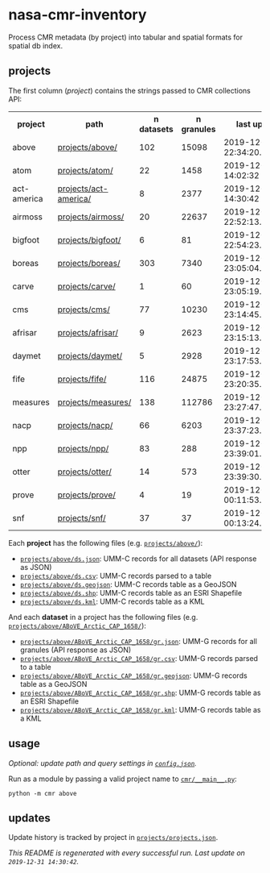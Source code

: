 # nasa-cmr-inventory

Process CMR metadata (by project) into tabular and spatial formats for spatial db index.

## projects

The first column (*project*) contains the strings passed to CMR collections API:

<table>
  <tr>
    <th>project</th>
    <th>path</th>
    <th>n datasets</th>
    <th>n granules</th>
    <th>last update</th>
  </tr>
  <tr>
    <td>above</td>
    <td><a href="projects/above/">projects/above/</a></td>
    <td>102</td>
    <td>15098</td>
    <td>2019-12-22 22:34:20.070969</td>
  </tr>
  <tr>
    <td>atom</td>
    <td><a href="projects/atom/">projects/atom/</a></td>
    <td>22</td>
    <td>1458</td>
    <td>2019-12-31 14:02:32</td>
  </tr>
  <tr>
    <td>act-america</td>
    <td><a href="projects/act-america/">projects/act-america/</a></td>
    <td>8</td>
    <td>2377</td>
    <td>2019-12-31 14:30:42</td>
  </tr>
  <tr>
    <td>airmoss</td>
    <td><a href="projects/airmoss/">projects/airmoss/</a></td>
    <td>20</td>
    <td>22637</td>
    <td>2019-12-22 22:52:13.948719</td>
  </tr>
  <tr>
    <td>bigfoot</td>
    <td><a href="projects/bigfoot/">projects/bigfoot/</a></td>
    <td>6</td>
    <td>81</td>
    <td>2019-12-22 22:54:23.638429</td>
  </tr>
  <tr>
    <td>boreas</td>
    <td><a href="projects/boreas/">projects/boreas/</a></td>
    <td>303</td>
    <td>7340</td>
    <td>2019-12-22 23:05:04.305273</td>
  </tr>
  <tr>
    <td>carve</td>
    <td><a href="projects/carve/">projects/carve/</a></td>
    <td>1</td>
    <td>60</td>
    <td>2019-12-22 23:05:19.439227</td>
  </tr>
  <tr>
    <td>cms</td>
    <td><a href="projects/cms/">projects/cms/</a></td>
    <td>77</td>
    <td>10230</td>
    <td>2019-12-22 23:14:45.872012</td>
  </tr>
  <tr>
    <td>afrisar</td>
    <td><a href="projects/afrisar/">projects/afrisar/</a></td>
    <td>9</td>
    <td>2623</td>
    <td>2019-12-22 23:15:13.455852</td>
  </tr>
  <tr>
    <td>daymet</td>
    <td><a href="projects/daymet/">projects/daymet/</a></td>
    <td>5</td>
    <td>2928</td>
    <td>2019-12-22 23:17:53.866678</td>
  </tr>
  <tr>
    <td>fife</td>
    <td><a href="projects/fife/">projects/fife/</a></td>
    <td>116</td>
    <td>24875</td>
    <td>2019-12-22 23:20:35.530678</td>
  </tr>
  <tr>
    <td>measures</td>
    <td><a href="projects/measures/">projects/measures/</a></td>
    <td>138</td>
    <td>112786</td>
    <td>2019-12-22 23:27:47.982366</td>
  </tr>
  <tr>
    <td>nacp</td>
    <td><a href="projects/nacp/">projects/nacp/</a></td>
    <td>66</td>
    <td>6203</td>
    <td>2019-12-22 23:37:23.215982</td>
  </tr>
  <tr>
    <td>npp</td>
    <td><a href="projects/npp/">projects/npp/</a></td>
    <td>83</td>
    <td>288</td>
    <td>2019-12-22 23:39:01.889758</td>
  </tr>
  <tr>
    <td>otter</td>
    <td><a href="projects/otter/">projects/otter/</a></td>
    <td>14</td>
    <td>573</td>
    <td>2019-12-22 23:39:30.789025</td>
  </tr>
  <tr>
    <td>prove</td>
    <td><a href="projects/prove/">projects/prove/</a></td>
    <td>4</td>
    <td>19</td>
    <td>2019-12-23 00:11:53.124821</td>
  </tr>
  <tr>
    <td>snf</td>
    <td><a href="projects/snf/">projects/snf/</a></td>
    <td>37</td>
    <td>37</td>
    <td>2019-12-23 00:13:24.769237</td>
  </tr>

</table>

Each **project** has the following files (e.g. [`projects/above/`](projects/above/)):

* [`projects/above/ds.json`](projects/above/ds.json): UMM-C records for all datasets (API response as JSON)
* [`projects/above/ds.csv`](projects/above/ds.csv): UMM-C records parsed to a table
* [`projects/above/ds.geojson`](projects/above/ds.geojson): UMM-C records table as a GeoJSON
* [`projects/above/ds.shp`](projects/above/ds.shp): UMM-C records table as an ESRI Shapefile
* [`projects/above/ds.kml`](projects/above/ds.kml): UMM-C records table as a KML

And each **dataset** in a project has the following files (e.g. [`projects/above/ABoVE_Arctic_CAP_1658/`](projects/above/ABoVE_Arctic_CAP_1658/)):

* [`projects/above/ABoVE_Arctic_CAP_1658/gr.json`](projects/above/ABoVE_Arctic_CAP_1658/gr.json): UMM-G records for all granules (API response as JSON)
* [`projects/above/ABoVE_Arctic_CAP_1658/gr.csv`](projects/above/ABoVE_Arctic_CAP_1658/gr.csv): UMM-G records parsed to a table
* [`projects/above/ABoVE_Arctic_CAP_1658/gr.geojson`](projects/above/ABoVE_Arctic_CAP_1658/gr.geojson): UMM-G records table as a GeoJSON
* [`projects/above/ABoVE_Arctic_CAP_1658/gr.shp`](projects/above/ABoVE_Arctic_CAP_1658/gr.shp): UMM-G records table as an ESRI Shapefile
* [`projects/above/ABoVE_Arctic_CAP_1658/gr.kml`](projects/above/ABoVE_Arctic_CAP_1658/gr.kml): UMM-G records table as a KML

## usage

*Optional: update path and query settings in [`config.json`](config.json).*

Run as a module by passing a valid project name to [`cmr/__main__.py`](cmr/__main__.py):

```shell
python -m cmr above
```

## updates

Update history is tracked by project in [`projects/projects.json`](projects/projects.json).

*This README is regenerated with every successful run. Last update on `2019-12-31 14:30:42`.*
